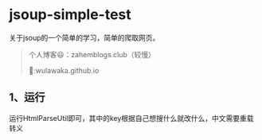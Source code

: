 # jsoup-simple-test

关于jsoup的一个简单的学习，简单的爬取网页。

> 个人博客:smiley:：zahemblogs.club（较慢）
>
> :racehorse::wulawaka.github.io

## 1、运行

运行HtmlParseUtil即可，其中的key根据自己想搜什么就改什么，中文需要重载转义